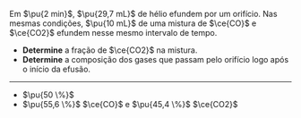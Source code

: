 Em $\pu{2 min}$, $\pu{29,7 mL}$ de hélio efundem por um orifício. Nas mesmas condições, $\pu{10 mL}$ de uma mistura de $\ce{CO}$ e $\ce{CO2}$ efundem nesse mesmo intervalo de tempo. 

- **Determine** a fração de $\ce{CO2}$ na mistura.
- **Determine** a composição dos gases que passam pelo orifício logo após o início da efusão.

---

- $\pu{50 \%}$ 
- $\pu{55,6 \%}$ $\ce{CO}$ e $\pu{45,4 \%}$ $\ce{CO2}$
